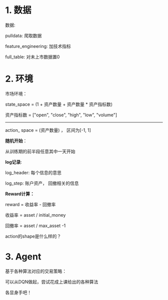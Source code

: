 
# 1. 数据

数据:

pulldata: 爬取数据

feature_engineering: 加技术指标

full_table: 对未上市数据置0


# 2. 环境

市场环境：



state_space = (1 + 资产数量 + 资产数量 * 资产指标数)

资产指标数 = ["open", "close", "high", "low", "volume"]
****
action_ space = (资产数量)  ， 区间为[-1, 1]


**随机开始**：

从训练期的前半段任意其中一天开始


**log记录**:

log_header: 每个信息的意思

log_step: 账户资产， 回撤相关的信息


**Reward计算：**

reward = 收益率 - 回撤率

收益率 = asset / initial_money

回撤率 = asset / max_asset -1


action的shape是什么样的？


# 3. Agent

基于各种算法对应的交易策略：

可以从DQN做起，尝试花成上课给出的各种算法



各显身手吧！
